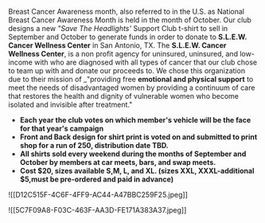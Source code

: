 Breast Cancer Awareness month, also referred to in the U.S. as National Breast Cancer Awareness Month is held in the month of October.  Our club designs a new *"Save The Headlights'* Support Club t-shirt to sell in September and October to generate funds in order to donate to **S.L.E.W. Cancer Wellness Center** in San Antonio, TX.  The **S.L.E.W. Cancer Wellness Center**, is a non profit agency for uninsured, uninsured, and low-income with who are diagnosed with all types of cancer that our club chose to team up with and donate our proceeds to. We chose this organization due to their mission of _"providing free **emotional and physical support** to meet the needs of disadvantaged women by providing a continuum of care that restores the health and dignity of vulnerable women who become isolated and invisible after treatment." 

- **Each year the club votes on which member's vehicle will be the face for that year's campaign**
- **Front and Back design for shirt print is voted on and submitted to print shop for a run of 250, distribution date TBD.**
- **All shirts sold every weekend during the months of September and October by members at car meets, bars, and swap meets.**
- **Cost $20, sizes available S,M, L, and XL. (sizes XXL, XXXL-additional $5,must be pre-ordered and paid in advance)**

![[D12C515F-4C6F-4FF9-AC44-A47BBC259F25.jpeg]]

![[5C7F09A8-F03C-463F-AA3D-FE171A383A37.jpeg]]